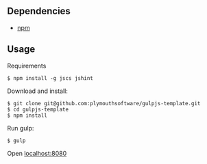 ## Dependencies

* [npm](https://www.npmjs.com/)

## Usage

Requirements

    $ npm install -g jscs jshint

Download and install:

    $ git clone git@github.com:plymouthsoftware/gulpjs-template.git
    $ cd gulpjs-template
    $ npm install

Run gulp:

    $ gulp

Open [localhost:8080](http://localhist:8080)
